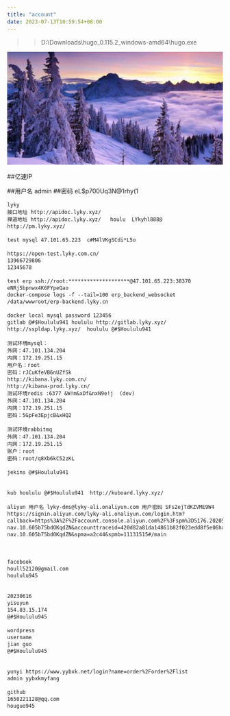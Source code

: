 ```yaml
---
title: "account"
date: 2023-07-13T10:59:54+08:00
---
```

>>D:\Downloads\hugo_0.115.2_windows-amd64\hugo.exe

![](./images/647808a926617.jpg)  

##亿速IP  

[](http://154.83.15.174/)

##用户名
admin
##密码
eL$p700Uq3N@1rhy(1

    lyky
    接口地址 http://apidoc.lyky.xyz/
    禅道地址 http://apidoc.lyky.xyz/   houlu  LYkyhl888@   http://pm.lyky.xyz/
    
    test mysql 47.101.65.223  c#M4lVKgSCdi*L5o
    
    https://open-test.lyky.com.cn/
    13966729806
    12345678
    
    test erp ssh://root:********************@47.101.65.223:38370 eNRj5bpnwx4K6FYpeQao
    docker-compose logs -f --tail=100 erp_backend_websocket
    /data/wwwroot/erp-backend.lyky.cn
    
    docker local mysql password 123456
    gitlab @#$Hoululu941 hoululu http://gitlab.lyky.xyz/
    http://sspldap.lyky.xyz/  hoululu @#$Hoululu941
    
    测试环境mysql：
    外网：47.101.134.204
    内网：172.19.251.15
    用户名：root
    密码：rJCuKfeVB6nUZfSk
    http://kibana.lyky.com.cn/
    http://kibana-prod.lyky.cn/
    测试环境redis :6377 &W!m&xDf&nxN9e!j  (dev)
    外网：47.101.134.204
    内网：172.19.251.15
    密码：5GpFe3EpjcB&xHQ2
    
    测试环境rabbitmq
    外网：47.101.134.204
    内网：172.19.251.15
    账户：root
    密码：root/q8Xb6kC52zKL
    
    jekins @#$Hoululu941
    
    
    kub hoululu @#$Hoululu941  http://kuboard.lyky.xyz/
    
    aliyun 用户名 lyky-dms@lyky-ali.onaliyun.com 用户密码 SFs2ejTdKZVME9W4 https://signin.aliyun.com/lyky-ali.onaliyun.com/login.htm?callback=https%3A%2F%2Faccount.console.aliyun.com%2F%3Fspm%3D5176.2020520169.top-nav.10.605b75bdOKqdZN&accounttraceid=420d82a81da14861b82f023edd8f5e06hanp&cspNonce=Q2e4ce2GpU&oauth_callback=https%3A%2F%2Faccount.console.aliyun.com%2F%3Fspm%3D5176.2020520169.top-nav.10.605b75bdOKqdZN&spma=a2c44&spmb=11131515#/main
    
    
    
    facebook
    houll52120@gmail.com
    hoululu945
    
    
    20230616
    yisuyun
    154.83.15.174
    @#$Hoululu945
    
    wordpress
    username
    jian guo
    @#$Hoululu945
    
    
    yunyi https://www.yybxk.net/login?name=order%2Forder%2Flist
    admin yybxkmyfang
    
    github
    1650221128@qq.com
    houguo945
